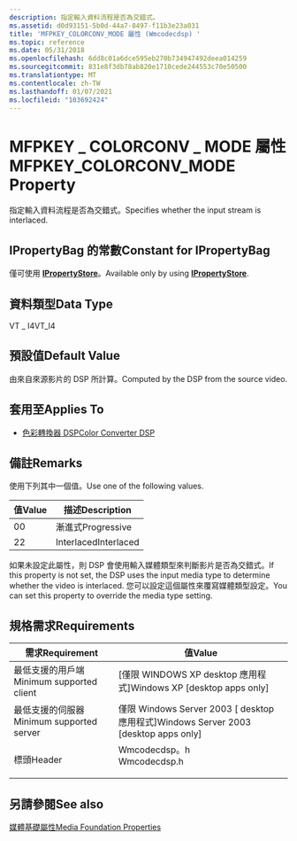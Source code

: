 ```yaml
---
description: 指定輸入資料流程是否為交錯式。
ms.assetid: d0d93151-5b0d-44a7-8497-f11b3e23a031
title: 'MFPKEY_COLORCONV_MODE 屬性 (Wmcodecdsp) '
ms.topic: reference
ms.date: 05/31/2018
ms.openlocfilehash: 6dd8c01a6dce595eb270b734947492deea014259
ms.sourcegitcommit: 831e8f3db78ab820e1710cede244553c70e50500
ms.translationtype: MT
ms.contentlocale: zh-TW
ms.lasthandoff: 01/07/2021
ms.locfileid: "103692424"
---
```

# <a name="mfpkey_colorconv_mode-property"></a><span data-ttu-id="3d2f3-103">MFPKEY \_ COLORCONV \_ MODE 屬性</span><span class="sxs-lookup"><span data-stu-id="3d2f3-103">MFPKEY\_COLORCONV\_MODE Property</span></span>

<span data-ttu-id="3d2f3-104">指定輸入資料流程是否為交錯式。</span><span class="sxs-lookup"><span data-stu-id="3d2f3-104">Specifies whether the input stream is interlaced.</span></span>

## <a name="constant-for-ipropertybag"></a><span data-ttu-id="3d2f3-105">IPropertyBag 的常數</span><span class="sxs-lookup"><span data-stu-id="3d2f3-105">Constant for IPropertyBag</span></span>

<span data-ttu-id="3d2f3-106">僅可使用 [**IPropertyStore**](/windows/win32/api/propsys/nn-propsys-ipropertystore)。</span><span class="sxs-lookup"><span data-stu-id="3d2f3-106">Available only by using [**IPropertyStore**](/windows/win32/api/propsys/nn-propsys-ipropertystore).</span></span>

## <a name="data-type"></a><span data-ttu-id="3d2f3-107">資料類型</span><span class="sxs-lookup"><span data-stu-id="3d2f3-107">Data Type</span></span>

<span data-ttu-id="3d2f3-108">VT \_ I4</span><span class="sxs-lookup"><span data-stu-id="3d2f3-108">VT\_I4</span></span>

## <a name="default-value"></a><span data-ttu-id="3d2f3-109">預設值</span><span class="sxs-lookup"><span data-stu-id="3d2f3-109">Default Value</span></span>

<span data-ttu-id="3d2f3-110">由來自來源影片的 DSP 所計算。</span><span class="sxs-lookup"><span data-stu-id="3d2f3-110">Computed by the DSP from the source video.</span></span>

## <a name="applies-to"></a><span data-ttu-id="3d2f3-111">套用至</span><span class="sxs-lookup"><span data-stu-id="3d2f3-111">Applies To</span></span>

-   [<span data-ttu-id="3d2f3-112">色彩轉換器 DSP</span><span class="sxs-lookup"><span data-stu-id="3d2f3-112">Color Converter DSP</span></span>](colorconverter.md)

## <a name="remarks"></a><span data-ttu-id="3d2f3-113">備註</span><span class="sxs-lookup"><span data-stu-id="3d2f3-113">Remarks</span></span>

<span data-ttu-id="3d2f3-114">使用下列其中一個值。</span><span class="sxs-lookup"><span data-stu-id="3d2f3-114">Use one of the following values.</span></span>



| <span data-ttu-id="3d2f3-115">值</span><span class="sxs-lookup"><span data-stu-id="3d2f3-115">Value</span></span> | <span data-ttu-id="3d2f3-116">描述</span><span class="sxs-lookup"><span data-stu-id="3d2f3-116">Description</span></span> |
|-------|-------------|
| <span data-ttu-id="3d2f3-117">0</span><span class="sxs-lookup"><span data-stu-id="3d2f3-117">0</span></span>     | <span data-ttu-id="3d2f3-118">漸進式</span><span class="sxs-lookup"><span data-stu-id="3d2f3-118">Progressive</span></span> |
| <span data-ttu-id="3d2f3-119">2</span><span class="sxs-lookup"><span data-stu-id="3d2f3-119">2</span></span>     | <span data-ttu-id="3d2f3-120">Interlaced</span><span class="sxs-lookup"><span data-stu-id="3d2f3-120">Interlaced</span></span>  |



 

<span data-ttu-id="3d2f3-121">如果未設定此屬性，則 DSP 會使用輸入媒體類型來判斷影片是否為交錯式。</span><span class="sxs-lookup"><span data-stu-id="3d2f3-121">If this property is not set, the DSP uses the input media type to determine whether the video is interlaced.</span></span> <span data-ttu-id="3d2f3-122">您可以設定這個屬性來覆寫媒體類型設定。</span><span class="sxs-lookup"><span data-stu-id="3d2f3-122">You can set this property to override the media type setting.</span></span>

## <a name="requirements"></a><span data-ttu-id="3d2f3-123">規格需求</span><span class="sxs-lookup"><span data-stu-id="3d2f3-123">Requirements</span></span>



| <span data-ttu-id="3d2f3-124">需求</span><span class="sxs-lookup"><span data-stu-id="3d2f3-124">Requirement</span></span> | <span data-ttu-id="3d2f3-125">值</span><span class="sxs-lookup"><span data-stu-id="3d2f3-125">Value</span></span> |
|-------------------------------------|-----------------------------------------------------------------------------------------|
| <span data-ttu-id="3d2f3-126">最低支援的用戶端</span><span class="sxs-lookup"><span data-stu-id="3d2f3-126">Minimum supported client</span></span><br/> | <span data-ttu-id="3d2f3-127">\[僅限 WINDOWS XP desktop 應用程式\]</span><span class="sxs-lookup"><span data-stu-id="3d2f3-127">Windows XP \[desktop apps only\]</span></span><br/>                                             |
| <span data-ttu-id="3d2f3-128">最低支援的伺服器</span><span class="sxs-lookup"><span data-stu-id="3d2f3-128">Minimum supported server</span></span><br/> | <span data-ttu-id="3d2f3-129">僅限 Windows Server 2003 \[ desktop 應用程式\]</span><span class="sxs-lookup"><span data-stu-id="3d2f3-129">Windows Server 2003 \[desktop apps only\]</span></span><br/>                                    |
| <span data-ttu-id="3d2f3-130">標頭</span><span class="sxs-lookup"><span data-stu-id="3d2f3-130">Header</span></span><br/>                   | <dl> <span data-ttu-id="3d2f3-131"><dt>Wmcodecdsp。h</dt></span><span class="sxs-lookup"><span data-stu-id="3d2f3-131"><dt>Wmcodecdsp.h</dt></span></span> </dl> |



## <a name="see-also"></a><span data-ttu-id="3d2f3-132">另請參閱</span><span class="sxs-lookup"><span data-stu-id="3d2f3-132">See also</span></span>

<dl> <dt>

[<span data-ttu-id="3d2f3-133">媒體基礎屬性</span><span class="sxs-lookup"><span data-stu-id="3d2f3-133">Media Foundation Properties</span></span>](media-foundation-properties.md)
</dt> </dl>

 

 
